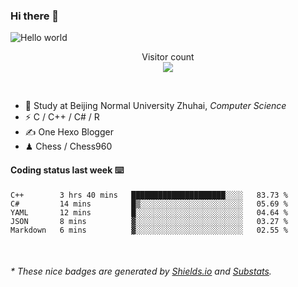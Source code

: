 ### Hi there 👋


<img src="https://raw.githubusercontent.com/sagar-viradiya/sagar-viradiya/master/resources/banner.png" alt="Hello world">
<p align="center"> 
  Visitor count<br/>
  <img src="https://profile-counter.glitch.me/youszoe/count.svg" />
</p>

<br/>


- 🍻  Study at Beijing Normal University Zhuhai, _Computer Science_
- ⚡  C / C++ / C# / R
- ✍️  One Hexo Blogger
- ♟  Chess / Chess960 


#### Coding status last week ⌨️

<!--START_SECTION:waka-->
```text
C++        3 hrs 40 mins   █████████████████████░░░░   83.73 % 
C#         14 mins         █▒░░░░░░░░░░░░░░░░░░░░░░░   05.69 % 
YAML       12 mins         █░░░░░░░░░░░░░░░░░░░░░░░░   04.64 % 
JSON       8 mins          ▓░░░░░░░░░░░░░░░░░░░░░░░░   03.27 % 
Markdown   6 mins          ▓░░░░░░░░░░░░░░░░░░░░░░░░   02.55 % 
```
<!--END_SECTION:waka-->

<br/>
<center><img src="http://ghchart.rshah.org/409ba5/yousazoe" alt="" /></center>


<h6>* These nice badges are generated by <a href="https://shields.io/">Shields.io</a> and <a href="https://github.com/spencerwooo/Substats">Substats</a>.</h6>
